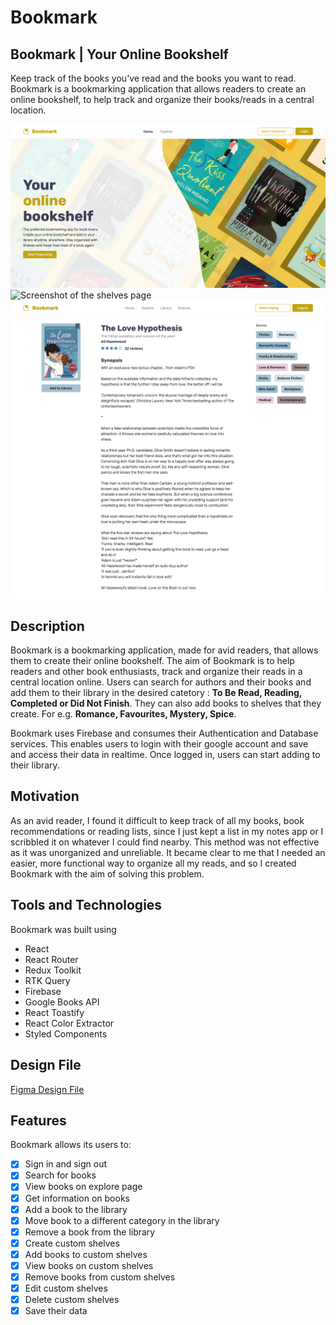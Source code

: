# Bookmark

## Bookmark | Your Online Bookshelf

Keep track of the books you've read and the books you want to read.
Bookmark is a bookmarking application that allows readers to create an online bookshelf, to help track and organize their books/reads in a central location.

![Screenshot of the home page](/src/assets/ss_homepage.png)
![Screenshot of the shelves page](/src/assets/ss_shelf.png)
![Screenshot of the book details page](/src/assets/ss_details.png)

## Description

Bookmark is a bookmarking application, made for avid readers, that allows them to create their online bookshelf. The aim of Bookmark is to help readers and other book enthusiasts, track and organize their reads in a central location online. Users can search for authors and their books and add them to their library in the desired catetory : **To Be Read, Reading, Completed or Did Not Finish**. They can also add books to shelves that they create. For e.g. **Romance, Favourites, Mystery, Spice**.

Bookmark uses Firebase and consumes their Authentication and Database services. This enables users to login with their google account and save and access their data in realtime. Once logged in, users can start adding to their library.

## Motivation

As an avid reader, I found it difficult to keep track of all my books, book recommendations or reading lists, since I just kept a list in my notes app or I scribbled it on whatever I could find nearby. This method was not effective as it was unorganized and unreliable. It became clear to me that I needed an easier, more functional way to organize all my reads, and so I created Bookmark with the aim of solving this problem.

## Tools and Technologies

Bookmark was built using

- React
- React Router
- Redux Toolkit
- RTK Query
- Firebase
- Google Books API
- React Toastify
- React Color Extractor
- Styled Components

## Design File

[Figma Design File](https://www.figma.com/file/0eYLSHNLF34xLK4aJSli4M/Bookmarked?node-id=0%3A1)

## Features

Bookmark allows its users to:

- [x] Sign in and sign out
- [x] Search for books
- [x] View books on explore page
- [x] Get information on books
- [x] Add a book to the library
- [x] Move book to a different category in the library
- [x] Remove a book from the library
- [x] Create custom shelves
- [x] Add books to custom shelves
- [x] View books on custom shelves
- [x] Remove books from custom shelves
- [x] Edit custom shelves
- [x] Delete custom shelves
- [x] Save their data
